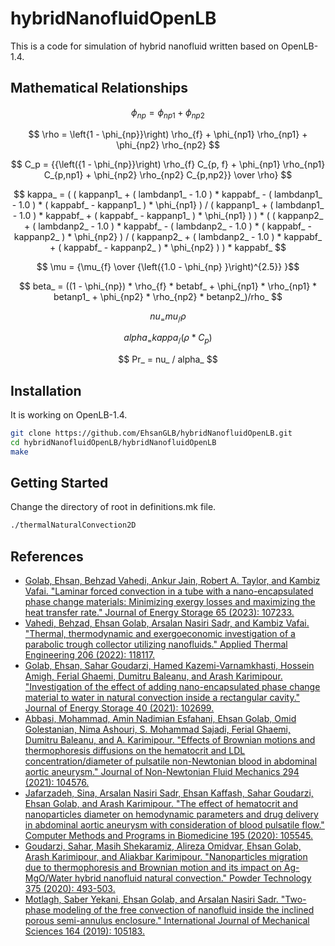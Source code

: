 # hybridNanofluidOpenLB
This is a code for simulation of hybrid nanofluid written based on OpenLB-1.4.


## Mathematical Relationships
$$ \phi_{np} = \phi_{np1} + \phi_{np2} $$

$$ \rho = \left{1 - \phi_{np}}\right) \rho_{f} + \phi_{np1} \rho_{np1} + \phi_{np2} \rho_{np2} $$

$$ C_p =  {{\left({1 - \phi_{np}}\right) \rho_{f} C_{p, f} + \phi_{np1} \rho_{np1} C_{p,np1} + \phi_{np2} \rho_{np2} C_{p,np2}} \over \rho}  $$

$$ kappa_ = ( ( kappanp1_ + ( lambdanp1_ - 1.0 ) * kappabf_ - ( lambdanp1_ - 1.0 ) * ( kappabf_ - kappanp1_ ) * \phi_{np1} ) / ( kappanp1_ + ( lambdanp1_ - 1.0 ) * kappabf_ + ( kappabf_ - kappanp1_ ) * \phi_{np1} ) ) * ( ( kappanp2_ + ( lambdanp2_ - 1.0 ) * kappabf_ - ( lambdanp2_ - 1.0 ) * ( kappabf_ - kappanp2_ ) * \phi_{np2} ) / ( kappanp2_ + ( lambdanp2_ - 1.0 ) * kappabf_ + ( kappabf_ - kappanp2_ ) * \phi_{np2} ) ) * kappabf_ $$

$$ \mu = {\mu_{f} \over {\left({1.0 - \phi_{np} }\right)^{2.5}} }$$

$$ beta_ = ((1 - \phi_{np}) * \rho_{f} * betabf_ + \phi_{np1} * \rho_{np1} * betanp1_ + \phi_{np2} * \rho_{np2} * betanp2_)/rho_ $$

$$ nu_ = mu_ / \rho $$

$$ alpha_ = kappa_ / (\rho * C_p) $$

$$ Pr_ = nu_ / alpha_ $$





## Installation
It is working on OpenLB-1.4.
```bash
git clone https://github.com/EhsanGLB/hybridNanofluidOpenLB.git
cd hybridNanofluidOpenLB/hybridNanofluidOpenLB
make
```


## Getting Started
Change the directory of root in definitions.mk file.
```bash
./thermalNaturalConvection2D
```


## References
* [Golab, Ehsan, Behzad Vahedi, Ankur Jain, Robert A. Taylor, and Kambiz Vafai. "Laminar forced convection in a tube with a nano-encapsulated phase change materials: Minimizing exergy losses and maximizing the heat transfer rate." Journal of Energy Storage 65 (2023): 107233.](https://www.sciencedirect.com/science/article/abs/pii/S2352152X23006308)
* [Vahedi, Behzad, Ehsan Golab, Arsalan Nasiri Sadr, and Kambiz Vafai. "Thermal, thermodynamic and exergoeconomic investigation of a parabolic trough collector utilizing nanofluids." Applied Thermal Engineering 206 (2022): 118117.](https://www.sciencedirect.com/science/article/abs/pii/S1359431122000813)
* [Golab, Ehsan, Sahar Goudarzi, Hamed Kazemi-Varnamkhasti, Hossein Amigh, Ferial Ghaemi, Dumitru Baleanu, and Arash Karimipour. "Investigation of the effect of adding nano-encapsulated phase change material to water in natural convection inside a rectangular cavity." Journal of Energy Storage 40 (2021): 102699.](https://www.sciencedirect.com/science/article/abs/pii/S2352152X21004357)
* [Abbasi, Mohammad, Amin Nadimian Esfahani, Ehsan Golab, Omid Golestanian, Nima Ashouri, S. Mohammad Sajadi, Ferial Ghaemi, Dumitru Baleanu, and A. Karimipour. "Effects of Brownian motions and thermophoresis diffusions on the hematocrit and LDL concentration/diameter of pulsatile non-Newtonian blood in abdominal aortic aneurysm." Journal of Non-Newtonian Fluid Mechanics 294 (2021): 104576.](https://www.sciencedirect.com/science/article/abs/pii/S0377025721000859)
* [Jafarzadeh, Sina, Arsalan Nasiri Sadr, Ehsan Kaffash, Sahar Goudarzi, Ehsan Golab, and Arash Karimipour. "The effect of hematocrit and nanoparticles diameter on hemodynamic parameters and drug delivery in abdominal aortic aneurysm with consideration of blood pulsatile flow." Computer Methods and Programs in Biomedicine 195 (2020): 105545.](https://www.sciencedirect.com/science/article/abs/pii/S0169260720307914)
* [Goudarzi, Sahar, Masih Shekaramiz, Alireza Omidvar, Ehsan Golab, Arash Karimipour, and Aliakbar Karimipour. "Nanoparticles migration due to thermophoresis and Brownian motion and its impact on Ag-MgO/Water hybrid nanofluid natural convection." Powder Technology 375 (2020): 493-503.](https://www.sciencedirect.com/science/article/abs/pii/S0032591020307397)
* [Motlagh, Saber Yekani, Ehsan Golab, and Arsalan Nasiri Sadr. "Two-phase modeling of the free convection of nanofluid inside the inclined porous semi-annulus enclosure." International Journal of Mechanical Sciences 164 (2019): 105183.](https://www.sciencedirect.com/science/article/abs/pii/S0020740319315279)
